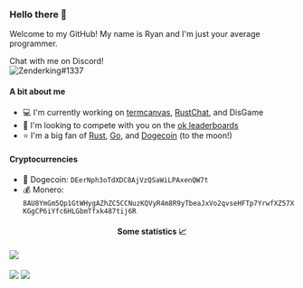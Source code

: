 ### Hello there 👋
Welcome to my GitHub! My name is Ryan and I'm just your average programmer.

Chat with me on Discord!\
![Zenderking#1337](https://discord.c99.nl/widget/theme-4/531392146767347712.png)

#### A bit about me
- 💻 I'm currently working on [termcanvas](https://github.com/ErrorNoInternet/termcanvas), [RustChat](https://github.com/ErrorNoInternet/RustChat), and DisGame
- 🤝 I'm looking to compete with you on the [ok leaderboards](https://github.com/ErrorNoInternet/ok)
- ⭐ I'm a big fan of [Rust](https://rust-lang.org), [Go](https://go.dev), and [Dogecoin](https://dogecoin.com) (to the moon!)

#### Cryptocurrencies
- 🐶 Dogecoin: `DEerNph3oTdXDC8AjVzQSaWiLPAxenQW7t`
- 💰 Monero: `8AU8YmGm5Qp1GtWHygAZhZC5CCNuzKQVyR4m8R9yTbeaJxVo2qvseHFTp7YrwfXZ57XKGgCP6iYfc6HLGbmTfxk487tij6R`

<p align="center">
  <h4 align="center">Some statistics 📈</h4>
  <img align="center" src="https://github-readme-stats.vercel.app/api/top-langs/?username=ErrorNoInternet&hide=makefile,css&title_color=bbbbbb&icon_color=bbbbbb&text_color=bbbbbb&bg_color=1d2127&layout=compact"/>
  <br><br>
  <img align="center" src="https://github-readme-stats.vercel.app/api?username=ErrorNoInternet&show_icons=true&title_color=bbbbbb&icon_color=bbbbbb&text_color=bbbbbb&bg_color=1d2127&include_all_commits=true&hide_border=true"/>
  <img align="center" src="http://github-readme-streak-stats.herokuapp.com?user=ErrorNoInternet&background=1d2127&sideLabels=ADADAD&dates=ADADAD&currStreakNum=D8D8D8&sideNums=D8D8D8&fire=DD6A00&ring=DD6A00&currStreakLabel=DD6A00&hide_border=true"/>
</p>
